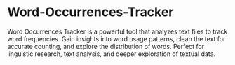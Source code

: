 # Word-Occurrences-Tracker
Word Occurrences Tracker is a powerful tool that analyzes text files to track word frequencies. Gain insights into word usage patterns, clean the text for accurate counting, and explore the distribution of words. Perfect for linguistic research, text analysis, and deeper exploration of textual data.
